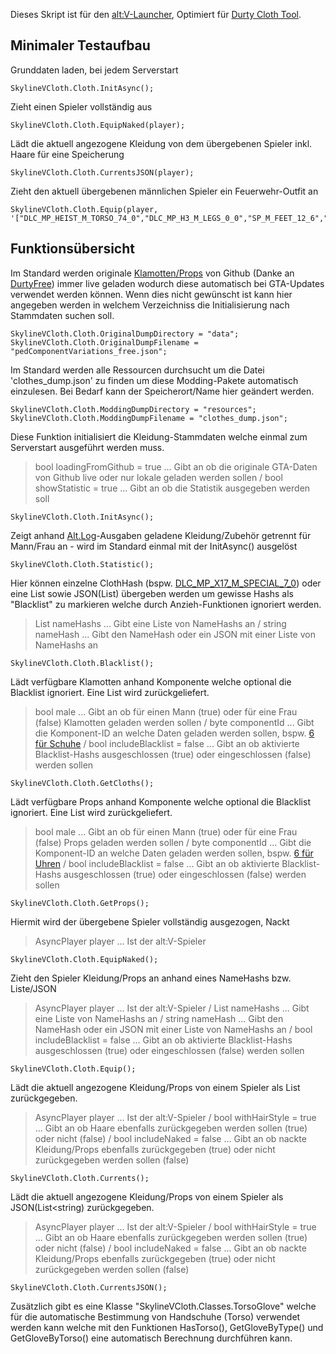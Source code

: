 Dieses Skript ist für den [alt:V-Launcher](https://altv.mp), Optimiert für [Durty Cloth Tool](https://github.com/DurtyFree/durty-cloth-tool).

## Minimaler Testaufbau
Grunddaten laden, bei jedem Serverstart
```
SkylineVCloth.Cloth.InitAsync();
```
Zieht einen Spieler vollständig aus
```
SkylineVCloth.Cloth.EquipNaked(player);
```
Lädt die aktuell angezogene Kleidung von dem übergebenen Spieler inkl. Haare für eine Speicherung
```
SkylineVCloth.Cloth.CurrentsJSON(player);
```
Zieht den aktuell übergebenen männlichen Spieler ein Feuerwehr-Outfit an
```
SkylineVCloth.Cloth.Equip(player, '["DLC_MP_HEIST_M_TORSO_74_0","DLC_MP_H3_M_LEGS_0_0","SP_M_FEET_12_6","DLC_MP_X17_M_SPECIAL_7_0","DLC_MP_SUM_M_JBIB_16_3","DLC_MP_H3_M_PHEAD_1_0"]');
```

## Funktionsübersicht
Im Standard werden originale [Klamotten/Props](https://github.com/DurtyFree/gta-v-data-dumps) von Github (Danke an [DurtyFree](https://github.com/DurtyFree)) immer live geladen wodurch diese automatisch bei GTA-Updates verwendet werden können. Wenn dies nicht gewünscht ist kann hier angegeben werden in welchem Verzeichniss die Initialisierung nach Stammdaten suchen soll.
```
SkylineVCloth.Cloth.OriginalDumpDirectory = "data";
SkylineVCloth.Cloth.OriginalDumpFilename = "pedComponentVariations_free.json";
```
Im Standard werden alle Ressourcen durchsucht um die Datei 'clothes_dump.json' zu finden um diese Modding-Pakete automatisch einzulesen. Bei Bedarf kann der Speicherort/Name hier geändert werden.
```
SkylineVCloth.Cloth.ModdingDumpDirectory = "resources";
SkylineVCloth.Cloth.ModdingDumpFilename = "clothes_dump.json";
```
Diese Funktion initialisiert die Kleidung-Stammdaten welche einmal zum Serverstart ausgeführt werden muss.
> bool loadingFromGithub = true ... Gibt an ob die originale GTA-Daten von Github live oder nur lokale geladen werden sollen / bool showStatistic = true ... Gibt an ob die Statistik ausgegeben werden soll
```
SkylineVCloth.Cloth.InitAsync();
```
Zeigt anhand [Alt.Log](https://docs.altv.mp/articles/logging.html)-Ausgaben geladene Kleidung/Zubehör getrennt für Mann/Frau an - wird im Standard einmal mit der InitAsync() ausgelöst
```
SkylineVCloth.Cloth.Statistic();
```

Hier können einzelne ClothHash (bspw. [DLC_MP_X17_M_SPECIAL_7_0](https://forge.plebmasters.de/clothes/?search=DLC_MP_X17_M_SPECIAL_7_0)) oder eine List<string> sowie JSON(List<string>) übergeben werden um gewisse Hashs als "Blacklist" zu markieren welche durch Anzieh-Funktionen ignoriert werden.
> List<string> nameHashs ... Gibt eine Liste von NameHashs an / string nameHash ... Gibt den NameHash oder ein JSON mit einer Liste von NameHashs an
```
SkylineVCloth.Cloth.Blacklist();
```
Lädt verfügbare Klamotten anhand Komponente welche optional die Blacklist ignoriert. Eine List<DumpResult> wird zurückgeliefert.
> bool male ... Gibt an ob für einen Mann (true) oder für eine Frau (false) Klamotten geladen werden sollen / byte componentId ... Gibt die Komponent-ID an welche Daten geladen werden sollen, bspw. [6 für Schuhe](https://github.com/DurtyFree/durty-cloth-tool/wiki/Model-and-texture-file-naming#possible-drawable-types-components--props) / bool includeBlacklist = false ... Gibt an ob aktivierte Blacklist-Hashs ausgeschlossen (true) oder eingeschlossen (false) werden sollen
```
SkylineVCloth.Cloth.GetCloths();
```
Lädt verfügbare Props anhand Komponente welche optional die Blacklist ignoriert. Eine List<DumpResult> wird zurückgeliefert.
> bool male ... Gibt an ob für einen Mann (true) oder für eine Frau (false) Props geladen werden sollen / byte componentId ... Gibt die Komponent-ID an welche Daten geladen werden sollen, bspw. [6 für Uhren](https://github.com/DurtyFree/durty-cloth-tool/wiki/Model-and-texture-file-naming#possible-drawable-types-components--props) / bool includeBlacklist = false ... Gibt an ob aktivierte Blacklist-Hashs ausgeschlossen (true) oder eingeschlossen (false) werden sollen
```
SkylineVCloth.Cloth.GetProps();
```
Hiermit wird der übergebene Spieler vollständig ausgezogen, Nackt
> AsyncPlayer player ... Ist der alt:V-Spieler
```
SkylineVCloth.Cloth.EquipNaked();
```
Zieht den Spieler Kleidung/Props an anhand eines NameHashs bzw. Liste/JSON
> AsyncPlayer player ... Ist der alt:V-Spieler / List<string> nameHashs ... Gibt eine Liste von NameHashs an / string nameHash ... Gibt den NameHash oder ein JSON mit einer Liste von NameHashs an / bool includeBlacklist = false ... Gibt an ob aktivierte Blacklist-Hashs ausgeschlossen (true) oder eingeschlossen (false) werden sollen
```
SkylineVCloth.Cloth.Equip();
```
Lädt die aktuell angezogene Kleidung/Props von einem Spieler als List<DumpResult> zurückgegeben.
> AsyncPlayer player ... Ist der alt:V-Spieler / bool withHairStyle = true ... Gibt an ob Haare ebenfalls zurückgegeben werden sollen (true) oder nicht (false) / bool includeNaked = false ... Gibt an ob nackte Kleidung/Props ebenfalls zurückgegeben (true) oder nicht zurückgegeben werden sollen (false)
```
SkylineVCloth.Cloth.Currents();
```
Lädt die aktuell angezogene Kleidung/Props von einem Spieler als JSON(List<string) zurückgegeben.
> AsyncPlayer player ... Ist der alt:V-Spieler / bool withHairStyle = true ... Gibt an ob Haare ebenfalls zurückgegeben werden sollen (true) oder nicht (false) / bool includeNaked = false ... Gibt an ob nackte Kleidung/Props ebenfalls zurückgegeben (true) oder nicht zurückgegeben werden sollen (false)
```
SkylineVCloth.Cloth.CurrentsJSON();
```
Zusätzlich gibt es eine Klasse "SkylineVCloth.Classes.TorsoGlove" welche für die automatische Bestimmung von Handschuhe (Torso) verwendet werden kann welche mit den Funktionen HasTorso(), GetGloveByType() und GetGloveByTorso() eine automatisch Berechnung durchführen kann.
